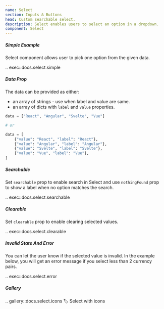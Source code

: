 ```yaml
---
name: Select
section: Inputs & Buttons
head: Custom searchable select.
description: Select enables users to select an option in a dropdown. 
component: Select
---
```


##### Simple Example

Select component allows user to pick one option from the given data.

.. exec::docs.select.simple

##### Data Prop

The data can be provided as either:
* an array of strings - use when label and value are same.
* an array of dicts with `label` and `value` properties.

```python
data = ["React", "Angular", "Svelte", "Vue"]

# or

data = [
    {"value": "React", "label": "React"},
    {"value": "Angular", "label": "Angular"},
    {"value": "Svelte", "label": "Svelte"},
    {"value": "Vue", "label": "Vue"},
]
```

##### Searchable

Set `searchable` prop to enable search in Select and use `nothingFound` prop to show a label when no option
matches the search.

.. exec::docs.select.searchable

##### Clearable

Set `clearable` prop to enable clearing selected values.

.. exec::docs.select.clearable

##### Invalid State And Error

You can let the user know if the selected value is invalid. In the example below, you will get an error message if you
select less than 2 currency pairs.

.. exec::docs.select.error

##### Gallery

.. gallery::docs.select.icons
    :label: Select with icons
